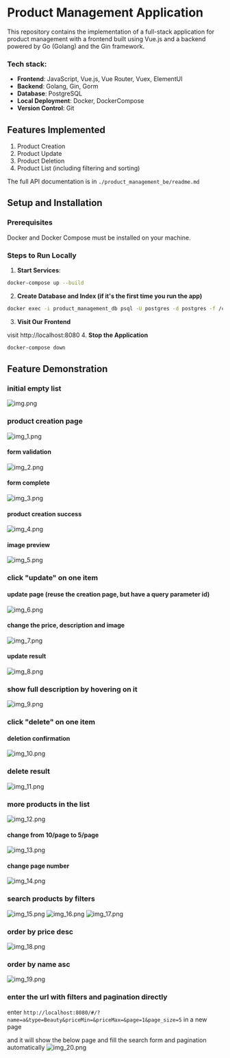 # Product Management Application

This repository contains the implementation of a full-stack application for product management with a frontend built using Vue.js and a backend powered by Go (Golang) and the Gin framework.

### Tech stack:
- **Frontend**: JavaScript, Vue.js, Vue Router, Vuex, ElementUI
- **Backend**: Golang, Gin, Gorm
- **Database**: PostgreSQL
- **Local Deployment**: Docker, DockerCompose
- **Version Control**: Git

## Features Implemented
1. Product Creation
2. Product Update
3. Product Deletion
4. Product List (including filtering and sorting)

The full API documentation is in `./product_management_be/readme.md`

   
## Setup and Installation

### Prerequisites
Docker and Docker Compose must be installed on your machine.

### Steps to Run Locally

1. **Start Services**:
``` bash
docker-compose up --build
```
2. **Create Database and Index (if it's the first time you run the app)**
``` bash
docker exec -i product_management_db psql -U postgres -d postgres -f /custom-scripts/init.sql
```
3. **Visit Our Frontend**

visit http://localhost:8080
4. **Stop the Application**
```bash
docker-compose down
```

## Feature Demonstration
### initial empty list
![img.png](readme_images/img.png)
### product creation page
![img_1.png](readme_images/img_1.png)
#### form validation
![img_2.png](readme_images/img_2.png)
#### form complete
![img_3.png](readme_images/img_3.png)
#### product creation success
![img_4.png](readme_images/img_4.png)
#### image preview
![img_5.png](readme_images/img_5.png)
### click "update" on one item
#### update page (reuse the creation page, but have a query parameter id)
![img_6.png](readme_images/img_6.png)
#### change the price, description and image
![img_7.png](readme_images/img_7.png)
#### update result
![img_8.png](readme_images/img_8.png)
### show full description by hovering on it
![img_9.png](readme_images/img_9.png)
### click "delete" on one item
#### deletion confirmation
![img_10.png](readme_images/img_10.png)
### delete result
![img_11.png](readme_images/img_11.png)
### more products in the list
![img_12.png](readme_images/img_12.png)
#### change from 10/page to 5/page
![img_13.png](readme_images/img_13.png)
#### change page number
![img_14.png](readme_images/img_14.png)
### search products by filters
![img_15.png](readme_images/img_15.png)
![img_16.png](readme_images/img_16.png)
![img_17.png](readme_images/img_17.png)
### order by price desc
![img_18.png](readme_images/img_18.png)
### order by name asc
![img_19.png](readme_images/img_19.png)
### enter the url with filters and pagination directly
enter `http://localhost:8080/#/?name=a&type=Beauty&priceMin=&priceMax=&page=1&page_size=5` in a new page

and it will show the below page and fill the search form and pagination automatically
![img_20.png](readme_images/img_20.png)

